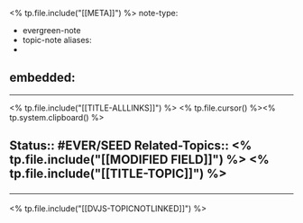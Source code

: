 <% tp.file.include("[[META]]") %>
note-type: 
- evergreen-note
- topic-note
aliases:
- 
embedded:
- 
---
 
<% tp.file.include("[[TITLE-ALLLINKS]]") %>
<% tp.file.cursor() %><% tp.system.clipboard() %>

**Status**:: #EVER/SEED 
**Related-Topics**:: 
<% tp.file.include("[[MODIFIED FIELD]]") %>
<% tp.file.include("[[TITLE-TOPIC]]") %>
- 

### <hr class="dataviews"/>

<% tp.file.include("[[DVJS-TOPICNOTLINKED]]") %>

